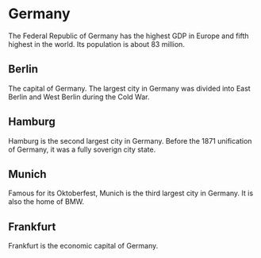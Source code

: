 # Germany

The Federal Republic of Germany has the highest GDP in Europe and fifth highest in the world.  Its population is about 83 million.

## Berlin

The capital of Germany.  The largest city in Germany was divided into East Berlin and West Berlin during the Cold War.  

## Hamburg

Hamburg is the second largest city in Germany.  Before the 1871 unification of Germany, it was a fully soverign city state.

## Munich

Famous for its Oktoberfest, Munich is the third largest city in Germany.  It is also the home of BMW.

## Frankfurt

Frankfurt is the economic capital of Germany.

